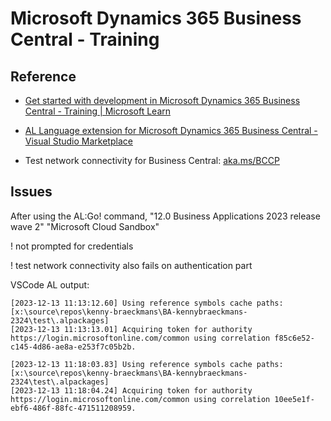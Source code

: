 # Microsoft Dynamics 365 Business Central - Training

## Reference

- [Get started with development in Microsoft Dynamics 365 Business Central - Training | Microsoft Learn](https://learn.microsoft.com/en-us/training/paths/development-get-started-business-central/)
- [AL Language extension for Microsoft Dynamics 365 Business Central - Visual Studio Marketplace](https://marketplace.visualstudio.com/items?itemName=ms-dynamics-smb.al)

- Test network connectivity for Business Central: [aka.ms/BCCP](https://aka.ms/BCCP)

## Issues

After using the AL:Go! command, 
    "12.0 Business Applications 2023 release wave 2"
    "Microsoft Cloud Sandbox"

! not prompted for credentials

! test network connectivity also fails on authentication part

VSCode AL output:

```
[2023-12-13 11:13:12.60] Using reference symbols cache paths: [x:\source\repos\kenny-braeckmans\BA-kennybraeckmans-2324\test\.alpackages]
[2023-12-13 11:13:13.01] Acquiring token for authority https://login.microsoftonline.com/common using correlation f85c6e52-c145-4d86-ae8a-e253f7c05b2b.
```

```
[2023-12-13 11:18:03.83] Using reference symbols cache paths: [x:\source\repos\kenny-braeckmans\BA-kennybraeckmans-2324\test\.alpackages]
[2023-12-13 11:18:04.24] Acquiring token for authority https://login.microsoftonline.com/common using correlation 10ee5e1f-ebf6-486f-88fc-471511208959.
```

